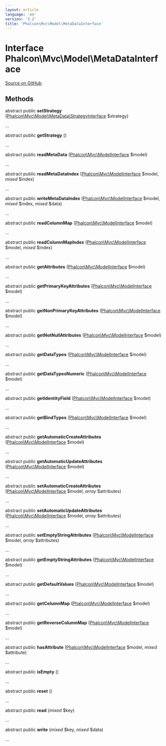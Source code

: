 ```yaml
---
layout: article
language: 'en'
version: '3.2'
title: 'Phalcon\Mvc\Model\MetaDataInterface'
---
```

# Interface **Phalcon\Mvc\Model\MetaDataInterface**

<a href="https://github.com/phalcon/cphalcon/tree/v3.2.0/phalcon/mvc/model/metadatainterface.zep" class="btn btn-default btn-sm">Source on GitHub</a>

## Methods
abstract public  **setStrategy** ([Phalcon\Mvc\Model\MetaData\StrategyInterface](/3.2/en/api/Phalcon_Mvc_Model_MetaData_StrategyInterface) $strategy)

...


abstract public  **getStrategy** ()

...


abstract public  **readMetaData** ([Phalcon\Mvc\ModelInterface](/3.2/en/api/Phalcon_Mvc_ModelInterface) $model)

...


abstract public  **readMetaDataIndex** ([Phalcon\Mvc\ModelInterface](/3.2/en/api/Phalcon_Mvc_ModelInterface) $model, *mixed* $index)

...


abstract public  **writeMetaDataIndex** ([Phalcon\Mvc\ModelInterface](/3.2/en/api/Phalcon_Mvc_ModelInterface) $model, *mixed* $index, *mixed* $data)

...


abstract public  **readColumnMap** ([Phalcon\Mvc\ModelInterface](/3.2/en/api/Phalcon_Mvc_ModelInterface) $model)

...


abstract public  **readColumnMapIndex** ([Phalcon\Mvc\ModelInterface](/3.2/en/api/Phalcon_Mvc_ModelInterface) $model, *mixed* $index)

...


abstract public  **getAttributes** ([Phalcon\Mvc\ModelInterface](/3.2/en/api/Phalcon_Mvc_ModelInterface) $model)

...


abstract public  **getPrimaryKeyAttributes** ([Phalcon\Mvc\ModelInterface](/3.2/en/api/Phalcon_Mvc_ModelInterface) $model)

...


abstract public  **getNonPrimaryKeyAttributes** ([Phalcon\Mvc\ModelInterface](/3.2/en/api/Phalcon_Mvc_ModelInterface) $model)

...


abstract public  **getNotNullAttributes** ([Phalcon\Mvc\ModelInterface](/3.2/en/api/Phalcon_Mvc_ModelInterface) $model)

...


abstract public  **getDataTypes** ([Phalcon\Mvc\ModelInterface](/3.2/en/api/Phalcon_Mvc_ModelInterface) $model)

...


abstract public  **getDataTypesNumeric** ([Phalcon\Mvc\ModelInterface](/3.2/en/api/Phalcon_Mvc_ModelInterface) $model)

...


abstract public  **getIdentityField** ([Phalcon\Mvc\ModelInterface](/3.2/en/api/Phalcon_Mvc_ModelInterface) $model)

...


abstract public  **getBindTypes** ([Phalcon\Mvc\ModelInterface](/3.2/en/api/Phalcon_Mvc_ModelInterface) $model)

...


abstract public  **getAutomaticCreateAttributes** ([Phalcon\Mvc\ModelInterface](/3.2/en/api/Phalcon_Mvc_ModelInterface) $model)

...


abstract public  **getAutomaticUpdateAttributes** ([Phalcon\Mvc\ModelInterface](/3.2/en/api/Phalcon_Mvc_ModelInterface) $model)

...


abstract public  **setAutomaticCreateAttributes** ([Phalcon\Mvc\ModelInterface](/3.2/en/api/Phalcon_Mvc_ModelInterface) $model, *array* $attributes)

...


abstract public  **setAutomaticUpdateAttributes** ([Phalcon\Mvc\ModelInterface](/3.2/en/api/Phalcon_Mvc_ModelInterface) $model, *array* $attributes)

...


abstract public  **setEmptyStringAttributes** ([Phalcon\Mvc\ModelInterface](/3.2/en/api/Phalcon_Mvc_ModelInterface) $model, *array* $attributes)

...


abstract public  **getEmptyStringAttributes** ([Phalcon\Mvc\ModelInterface](/3.2/en/api/Phalcon_Mvc_ModelInterface) $model)

...


abstract public  **getDefaultValues** ([Phalcon\Mvc\ModelInterface](/3.2/en/api/Phalcon_Mvc_ModelInterface) $model)

...


abstract public  **getColumnMap** ([Phalcon\Mvc\ModelInterface](/3.2/en/api/Phalcon_Mvc_ModelInterface) $model)

...


abstract public  **getReverseColumnMap** ([Phalcon\Mvc\ModelInterface](/3.2/en/api/Phalcon_Mvc_ModelInterface) $model)

...


abstract public  **hasAttribute** ([Phalcon\Mvc\ModelInterface](/3.2/en/api/Phalcon_Mvc_ModelInterface) $model, *mixed* $attribute)

...


abstract public  **isEmpty** ()

...


abstract public  **reset** ()

...


abstract public  **read** (*mixed* $key)

...


abstract public  **write** (*mixed* $key, *mixed* $data)

...


